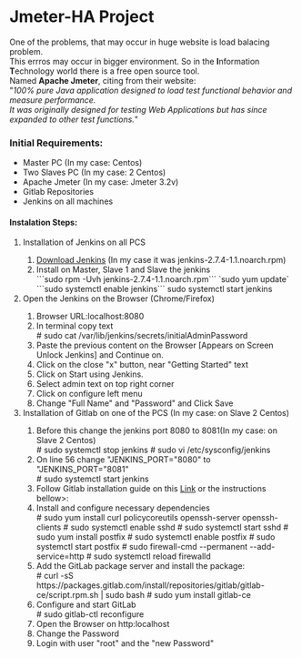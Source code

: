 <h1>Jmeter-HA Project</h1>

One of the problems, that may occur in huge website is load balacing problem.<br> This errros may occur in bigger environment.
So in the <b>I</b>nformation <b>T</b>echnology world there is a free open source tool.<br>
Named <b>Apache Jmeter</b>, citing from their website: <br>"<i>100% pure Java application designed to load test functional behavior and measure performance.<br> 
It was originally designed for testing Web Applications but has since expanded to other test functions.</i>"<br>

<h3>Initial Requirements:</h3>
<ul>
<li>Master PC (In my case: Centos)<br></li>
<li>Two Slaves PC (In my case: 2 Centos)<br></li>
<li>Apache Jmeter (In my case: Jmeter 3.2v)<br></li>
<li>Gitlab Repositories<br></li>
<li>Jenkins on all machines<br></li>
</ul>

<h4>Instalation Steps:</h4>
<ol>
<li>Installation of Jenkins on all PCS</li>
    <ol>
    <li> <a href="https://jenkins.io/download/">Download Jenkins</a> (In my case it was jenkins-2.7.4-1.1.noarch.rpm)</li>
    <li> Install on Master, Slave 1 and Slave the jenkins</li>
         ```sudo rpm -Uvh jenkins-2.7.4-1.1.noarch.rpm```
         `sudo yum update`
         ```sudo systemctl enable jenkins```
         sudo systemctl start jenkins
    </ol>
<li>Open the Jenkins on the Browser (Chrome/Firefox)</li>
    <ol>
    <li>Browser URL:localhost:8080 </li>
    <li>In terminal copy text</li>
        # sudo cat /var/lib/jenkins/secrets/initialAdminPassword
    <li>Paste the previous content on the Browser [Appears on Screen Unlock Jenkins] and Continue on.</li>
    <li>Click on the close "x" button, near "Getting Started" text</li>
    <li>Click on Start using Jenkins.</li>
	<li>Select admin text on top right corner</li>
	<li>Click on configure left menu</li>
	<li>Change "Full Name" and "Password" and Click Save</li>
    </ol>
<li>Installation of Gitlab on one of the PCS (In my case: on Slave 2 Centos)</li>
	<ol>
	<li>Before this change the jenkins port 8080 to 8081(In my case: on Slave 2 Centos)</li>
		# sudo systemctl stop jenkins
		# sudo vi /etc/sysconfig/jenkins
	<li>On line 56 change "JENKINS_PORT="8080" to "JENKINS_PORT="8081"</li>
		# sudo systemctl start jenkins
	<li>Follow Gitlab installation guide on this <a href="https://about.gitlab.com/installation/#centos">Link</a> or the instructions bellow>:</li>
	<li>Install and configure necessary dependencies</li>
		# sudo yum install curl policycoreutils openssh-server openssh-clients
		# sudo systemctl enable sshd
		# sudo systemctl start sshd
		# sudo yum install postfix
		# sudo systemctl enable postfix
		# sudo systemctl start postfix
		# sudo firewall-cmd --permanent --add-service=http
		# sudo systemctl reload firewalld
	<li>Add the GitLab package server and install the package:</li>
		# curl -sS https://packages.gitlab.com/install/repositories/gitlab/gitlab-ce/script.rpm.sh | sudo bash
		# sudo yum install gitlab-ce
	<li>Configure and start GitLab</li>
		# sudo gitlab-ctl reconfigure
	<li>Open the Browser on http:localhost</li>
	<li>Change the Password</li>
	<li>Login with user "root" and the "new Password"</li>
	</ol>
</ol>
